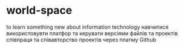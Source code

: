# world-space
to learn something new about information technology 
навчитися використовувти  платфор та  керувати версіями файлів та проектів 
співпраця  та співавторство  проектів через платму Github
